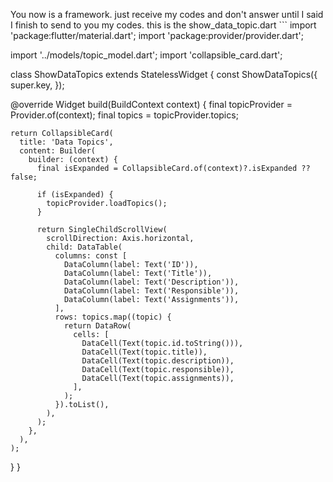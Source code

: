 You now is a framework. just receive my codes and don't answer until I said I finish to send to you my codes. this is the show_data_topic.dart ```
import 'package:flutter/material.dart';
import 'package:provider/provider.dart';

import '../models/topic_model.dart';
import 'collapsible_card.dart';

class ShowDataTopics extends StatelessWidget {
  const ShowDataTopics({
    super.key,
  });

  @override
  Widget build(BuildContext context) {
    final topicProvider = Provider.of<TopicProvider>(context);
    final topics = topicProvider.topics;

    return CollapsibleCard(
      title: 'Data Topics',
      content: Builder(
        builder: (context) {
          final isExpanded = CollapsibleCard.of(context)?.isExpanded ?? false;

          if (isExpanded) {
            topicProvider.loadTopics();
          }

          return SingleChildScrollView(
            scrollDirection: Axis.horizontal,
            child: DataTable(
              columns: const [
                DataColumn(label: Text('ID')),
                DataColumn(label: Text('Title')),
                DataColumn(label: Text('Description')),
                DataColumn(label: Text('Responsible')),
                DataColumn(label: Text('Assignments')),
              ],
              rows: topics.map((topic) {
                return DataRow(
                  cells: [
                    DataCell(Text(topic.id.toString())),
                    DataCell(Text(topic.title)),
                    DataCell(Text(topic.description)),
                    DataCell(Text(topic.responsible)),
                    DataCell(Text(topic.assignments)),
                  ],
                );
              }).toList(),
            ),
          );
        },
      ),
    );
  }
}

```